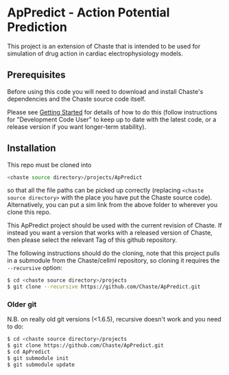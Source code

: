 # ApPredict - Action Potential Prediction 

This project is an extension of Chaste that is intended to be used 
for simulation of drug action in cardiac electrophysiology models. 

## Prerequisites

Before using this code you will need to download and install Chaste's
dependencies and the Chaste source code itself.

Please see [Getting Started] for details of how to do this 
(follow instructions for "Development Code User" to keep up to date with the latest code, or a release version if you want longer-term stability).

## Installation

This repo must be cloned into
```sh
<chaste source directory>/projects/ApPredict
```
so that all the file paths can be picked up correctly (replacing ```<chaste source directory>``` with the place you have put the Chaste source code). Alternatively, you can put a sim link from the above folder to wherever you clone this repo.

This ApPredict project should be used with the current revision of Chaste. If instead you want a version that works with a released version of Chaste, then please select the relevant Tag of this github repository.

The following instructions should do the cloning, note that this project pulls in a submodule from the Chaste/cellml repository, so cloning it requires the ```--recursive``` option:
```sh
$ cd <chaste source directory>/projects
$ git clone --recursive https://github.com/Chaste/ApPredict.git
```

### Older git

N.B. on really old git versions (<1.6.5), recursive doesn't work and you need to do:
```sh
$ cd <chaste source directory>/projects
$ git clone https://github.com/Chaste/ApPredict.git
$ cd ApPredict
$ git submodule init
$ git submodule update
```

[Getting Started]: <https://chaste.cs.ox.ac.uk/trac/wiki/GettingStarted>
